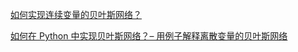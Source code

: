 [如何实现连续变量的贝叶斯网络？](https://www.volcengine.com/theme/6336030-R-7-1)

[如何在 Python 中实现贝叶斯网络？– 用例子解释离散变量的贝叶斯网络](https://bbs.huaweicloud.com/blogs/306461)

